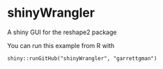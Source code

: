 shinyWrangler
=============

A shiny GUI for the reshape2 package

You can run this example from R with

    shiny::runGitHub("shinyWrangler", "garrettgman")

